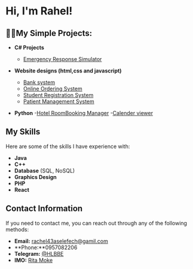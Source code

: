 <h1>Hi, I'm Rahel! <br/>

<h2>👨‍💻My Simple  Projects:</h2>

- <b>C# Projects </b>
  - [Emergency Response Simulator](https://github.com/RichoAye/Emergency-Response-Simulator.git)
- <b> Website designs  (html,css and javascript)</b>
  - [Bank system](https://github.com/RichoAye/Bank-System.git) 
  - [Online Ordering System](https://github.com/RichoAye/Online-Ordering-system.git)
  - [Student Registration System](https://github.com/RichoAye/Registration-System.git)
  - [Patient Management System](https://github.com/RichoAye/Patient-Management-System.git) 
      
- <b>Python</b>
  -[Hotel RoomBooking Manager](https://github.com/RichoAye/Hotel-Room-Booking-Manager.git)
  -[Calender viewer](https://github.com/RichoAye/Calendar-Viewer-.git)
  

## My Skills

Here are some of the skills I have experience with:

- **Java**
- **C++**
- **Database** (SQL, NoSQL)
- **Graphics Design**
- **PHP**
- **React**


## Contact Information

If you need to contact me, you can reach out through any of the following methods:

- **Email:** [rachel43aselefech@gamil.com](mailto:youremail@example.com)
- **Phone:**0957082206
- **Telegram:** [@HLBBE](https://t.me/YourTelegramUsername)
- **IMO:** [Rita Moke](imo://YourIMOUsername)



